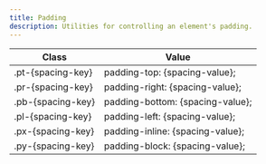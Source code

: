 ```yaml
---
title: Padding
description: Utilities for controlling an element's padding.
---
```

<div>
	<table-helper property="spacers" title="Spacing & Spacing-dynamic" class="mb-lg"></table-helper>
    <div class="max-h-288 overflow-y-auto mb-32">
		<table class="vv-table">
			<thead class="sticky z-sticky top-0 bg-surface-1">
				<tr>
					<th>
						Class
					</th>
					<th>
						Value
					</th>
				</tr>
			</thead>
			<tbody class="align-baseline">
				<tr>
					<td translate="no" class="font-mono text-accent whitespace-nowrap">
						.pt-{spacing-key}
					</td>
					<td translate="no" class="font-mono text-info whitespace-nowrap">
						padding-top: {spacing-value};
					</td>
				</tr>
				<tr>
					<td translate="no" class="font-mono text-accent whitespace-nowrap">
						.pr-{spacing-key}
					</td>
					<td translate="no" class="font-mono text-info whitespace-nowrap">
						padding-right: {spacing-value};
					</td>
				</tr>
				<tr>
					<td translate="no" class="font-mono text-accent whitespace-nowrap">
						.pb-{spacing-key}
					</td>
					<td translate="no" class="font-mono text-info whitespace-nowrap">
						padding-bottom: {spacing-value};
					</td>
				</tr>
				<tr>
					<td translate="no" class="font-mono text-accent whitespace-nowrap">
						.pl-{spacing-key}
					</td>
					<td translate="no" class="font-mono text-info whitespace-nowrap">
						padding-left: {spacing-value};
					</td>
				</tr>
				<tr>
					<td translate="no" class="font-mono text-accent whitespace-nowrap">
						.px-{spacing-key}
					</td>
					<td translate="no" class="font-mono text-info whitespace-nowrap">
						padding-inline: {spacing-value};
					</td>
				</tr>
				<tr>
					<td translate="no" class="font-mono text-accent whitespace-nowrap">
						.py-{spacing-key}
					</td>
					<td translate="no" class="font-mono text-info whitespace-nowrap">
						padding-block: {spacing-value};
					</td>
				</tr>
			</tbody>
		</table>
	</div>
</div>